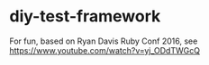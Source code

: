 # diy-test-framework
For fun, based on Ryan Davis Ruby Conf 2016, see https://www.youtube.com/watch?v=yj_ODdTWGcQ
